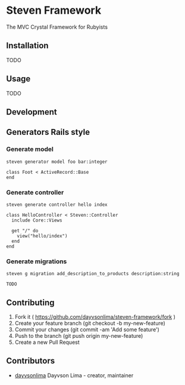 # Steven Framework

The MVC Crystal Framework for Rubyists

## Installation

TODO

## Usage

TODO

## Development


## Generators Rails style

### Generate model
```shell
steven generator model foo bar:integer
```

```crystal
class Foot < ActiveRecord::Base
end
```

### Generate controller
```shell
steven generate controller hello index 
```

```crystal
class HelloController < Steven::Controller
  include Core::Views

  get "/" do
    view("hello/index")
  end
end
```

### Generate migrations
```shell
steven g migration add_description_to_products description:string 
```

```crystal
TODO
```

## Contributing

1. Fork it ( https://github.com/dayvsonlima/steven-framework/fork )
2. Create your feature branch (git checkout -b my-new-feature)
3. Commit your changes (git commit -am 'Add some feature')
4. Push to the branch (git push origin my-new-feature)
5. Create a new Pull Request

## Contributors

- [dayvsonlima](https://github.com/dayvsonlima) Dayvson Lima - creator, maintainer
